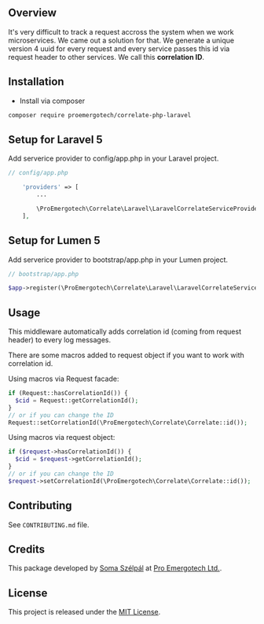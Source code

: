 
## Overview

It's very difficult to track a request accross the system when we work microservices. We came out a solution for that. We generate a unique version 4 uuid for every request and every service passes this id via request header to other services. We call this **correlation ID**.

## Installation

- Install via composer

```sh
composer require proemergotech/correlate-php-laravel
```

## Setup for Laravel 5

Add serverice provider to config/app.php in your Laravel project.

```php
// config/app.php

    'providers' => [
        ...

        \ProEmergotech\Correlate\Laravel\LaravelCorrelateServiceProvider::class,
    ],
```

## Setup for Lumen 5

Add serverice provider to bootstrap/app.php in your Lumen project.

```php
// bootstrap/app.php

$app->register(\ProEmergotech\Correlate\Laravel\LaravelCorrelateServiceProvider::class);

```

## Usage

This middleware automatically adds correlation id (coming from request header) to every log messages.

There are some macros added to request object if you want to work with correlation id.

Using macros via Request facade:

```php
if (Request::hasCorrelationId()) {
  $cid = Request::getCorrelationId();
}
// or if you can change the ID
Request::setCorrelationId(\ProEmergotech\Correlate\Correlate::id());
```

Using macros via request object:

```php
if ($request->hasCorrelationId()) {
  $cid = $request->getCorrelationId();
}
// or if you can change the ID
$request->setCorrelationId(\ProEmergotech\Correlate\Correlate::id());
```

## Contributing

See `CONTRIBUTING.md` file.

## Credits

This package developed by [Soma Szélpál](https://github.com/shakahl/) at [Pro Emergotech Ltd.](https://github.com/proemergotech/).

## License

This project is released under the [MIT License](http://www.opensource.org/licenses/MIT).
